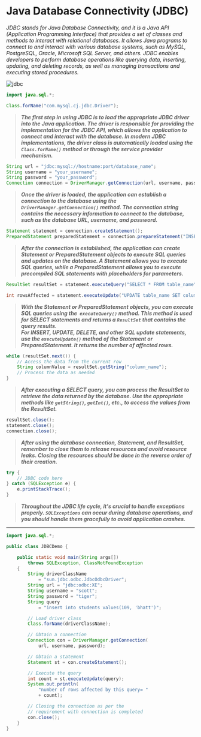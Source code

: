 # Java Database Connectivity (JDBC)

*JDBC stands for Java Database Connectivity, and it is a Java API (Application Programming Interface) that provides a set of classes and methods to interact with relational databases. It allows Java programs to connect to and interact with various database systems, such as MySQL, PostgreSQL, Oracle, Microsoft SQL Server, and others. JDBC enables developers to perform database operations like querying data, inserting, updating, and deleting records, as well as managing transactions and executing stored procedures.*


![jdbc](https://media.geeksforgeeks.org/wp-content/uploads/20200229213833/Architecture-of-JDBC2.jpg)


```java
import java.sql.*;
```

```java
Class.forName("com.mysql.cj.jdbc.Driver");
```
> ***The first step in using JDBC is to load the appropriate JDBC driver into the Java application. The driver is responsible for providing the implementation for the JDBC API, which allows the application to connect and interact with the database. In modern JDBC implementations, the driver class is automatically loaded using the `Class.forName()` method or through the service provider mechanism.***

```java
String url = "jdbc:mysql://hostname:port/database_name";
String username = "your_username";
String password = "your_password";
Connection connection = DriverManager.getConnection(url, username, password);
```
> ***Once the driver is loaded, the application can establish a connection to the database using the `DriverManager.getConnection()` method. The connection string contains the necessary information to connect to the database, such as the database URL, username, and password.***

```java
Statement statement = connection.createStatement();
PreparedStatement preparedStatement = connection.prepareStatement("INSERT INTO table_name (column1, column2) VALUES (?, ?)");
```

> ***After the connection is established, the application can create Statement or PreparedStatement objects to execute SQL queries and updates on the database. A Statement allows you to execute SQL queries, while a PreparedStatement allows you to execute precompiled SQL statements with placeholders for parameters.***

```java
ResultSet resultSet = statement.executeQuery("SELECT * FROM table_name");

int rowsAffected = statement.executeUpdate("UPDATE table_name SET column1 = value1 WHERE condition");
```
> ***With the Statement or PreparedStatement objects, you can execute SQL queries using the` executeQuery()` method. This method is used for SELECT statements and returns a `ResultSet` that contains the query results. <br /> For INSERT, UPDATE, DELETE, and other SQL update statements, use the `executeUpdate()` method of the Statement or PreparedStatement. It returns the number of affected rows.***

```java
while (resultSet.next()) {
    // Access the data from the current row
    String columnValue = resultSet.getString("column_name");
    // Process the data as needed
}
```
>  ***After executing a SELECT query, you can process the ResultSet to retrieve the data returned by the database. Use the appropriate methods like `getString()`, `getInt()`, etc., to access the values from the ResultSet.***

```java
resultSet.close();
statement.close();
connection.close();
```
>  ***After using the database connection, Statement, and ResultSet, remember to close them to release resources and avoid resource leaks. Closing the resources should be done in the reverse order of their creation.***

```java
try {
    // JDBC code here
} catch (SQLException e) {
    e.printStackTrace();
}
```
>  ***Throughout the JDBC life cycle, it's crucial to handle exceptions properly. `SQLExceptions` can occur during database operations, and you should handle them gracefully to avoid application crashes.***

-----

```java
import java.sql.*;

public class JDBCDemo {

	public static void main(String args[])
		throws SQLException, ClassNotFoundException
	{
		String driverClassName
			= "sun.jdbc.odbc.JdbcOdbcDriver";
		String url = "jdbc:odbc:XE";
		String username = "scott";
		String password = "tiger";
		String query
			= "insert into students values(109, 'bhatt')";

		// Load driver class
		Class.forName(driverClassName);

		// Obtain a connection
		Connection con = DriverManager.getConnection(
			url, username, password);

		// Obtain a statement
		Statement st = con.createStatement();

		// Execute the query
		int count = st.executeUpdate(query);
		System.out.println(
			"number of rows affected by this query= "
			+ count);

		// Closing the connection as per the
		// requirement with connection is completed
		con.close();
	}
} 
```